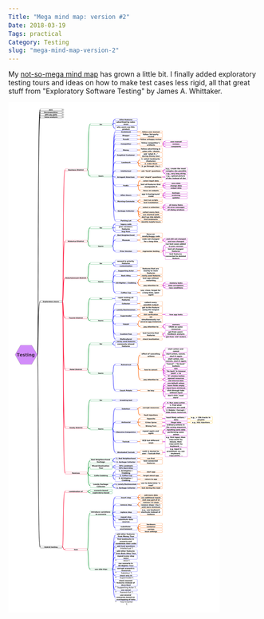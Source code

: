 ```yaml
---
Title: "Mega mind map: version #2"
Date: 2018-03-19
Tags: practical
Category: Testing
slug: "mega-mind-map-version-2"
---
```


My [not-so-mega mind map](https://github.com/aviskase/mega-mind-map) has grown a little bit. I finally added exploratory testing tours and ideas on how to make test cases less rigid, all that great stuff from "Exploratory Software Testing" by James A. Whittaker.


![Mega mind map version 2](mmm_v2.png)

